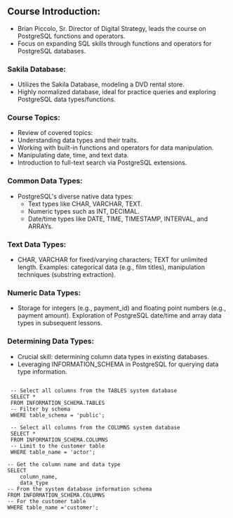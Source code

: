 ## Course Introduction:
- Brian Piccolo, Sr. Director of Digital Strategy, leads the course on PostgreSQL functions and operators.
- Focus on expanding SQL skills through functions and operators for PostgreSQL databases.
  
### Sakila Database:
- Utilizes the Sakila Database, modeling a DVD rental store.
- Highly normalized database, ideal for practice queries and exploring PostgreSQL data types/functions.
### Course Topics:
- Review of covered topics:
- Understanding data types and their traits.
- Working with built-in functions and operators for data manipulation.
- Manipulating date, time, and text data.
- Introduction to full-text search via PostgreSQL extensions.
### Common Data Types:
- PostgreSQL's diverse native data types:
    - Text types like CHAR, VARCHAR, TEXT.
    - Numeric types such as INT, DECIMAL.
    - Date/time types like DATE, TIME, TIMESTAMP, INTERVAL, and ARRAYs.
### Text Data Types:
- CHAR, VARCHAR for fixed/varying characters; TEXT for unlimited length. Examples: categorical data (e.g., film titles), manipulation techniques (substring extraction).
### Numeric Data Types:
- Storage for integers (e.g., payment_id) and floating point numbers (e.g., payment amount). Exploration of PostgreSQL date/time and array data types in subsequent lessons.
### Determining Data Types:
- Crucial skill: determining column data types in existing databases.
- Leveraging INFORMATION_SCHEMA in PostgreSQL for querying data type information.

```

 -- Select all columns from the TABLES system database
 SELECT * 
 FROM INFORMATION_SCHEMA.TABLES
 -- Filter by schema
 WHERE table_schema = 'public';

 -- Select all columns from the COLUMNS system database
 SELECT * 
 FROM INFORMATION_SCHEMA.COLUMNS 
 -- Limit to the customer table
 WHERE table_name = 'actor';

-- Get the column name and data type
SELECT
 	column_name, 
    data_type
-- From the system database information schema
FROM INFORMATION_SCHEMA.COLUMNS 
-- For the customer table
WHERE table_name ='customer';

```

